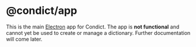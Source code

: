 # @condict/app

This is the main [Electron][] app for Condict. The app is **not functional** and cannot yet be used to create or manage a dictionary. Further documentation will come later.

[electron]: https://www.electronjs.org/
